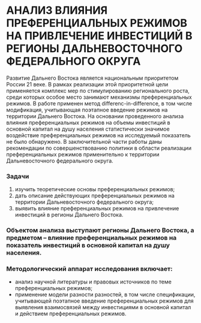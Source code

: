 # АНАЛИЗ ВЛИЯНИЯ ПРЕФЕРЕНЦИАЛЬНЫХ РЕЖИМОВ НА ПРИВЛЕЧЕНИЕ ИНВЕСТИЦИЙ В РЕГИОНЫ ДАЛЬНЕВОСТОЧНОГО ФЕДЕРАЛЬНОГО ОКРУГА

Развитие Дальнего Востока является национальным приоритетом России 21 веке. В рамках реализации этой приоритетной цели применяется комплекс мер по стимулированию регионального роста, среди которых особое место занимают механизмы преференциальных режимов. В работе применен метод differenc-in-difference, в том числе модификация, учитывающая поэтапное введение режимов на территории Дальнего Востока. На основании проведенного анализа влияния преференциальных режимов на объемы инвестиций в основной капитал на душу населения статистически значимое воздействие преференциальных режимов на исследуемый показатель не было обнаружено. В заключительной части работы даны рекомендации по совершенствованию политики в области реализации преференциальных режимов применительно к территории Дальневосточного федерального округа.

### Задачи
1) изучить теоретические основы преференциальных режимов;
2) дать описание действующих преференциальных режимов на территории Дальневосточного федерального округа;
3) выявить влияние преференциальных режимов на привлечение инвестиций в регионы Дальнего Востока.

### Объектом анализа выступают регионы Дальнего Востока, а предметом – влияние преференциальных режимов на показатель инвестиций в основной капитал на душу населения.

### Методологический аппарат исследования включает:
- анализ научной литературы и правовых источников по теме преференциальных режимов;
- применение модели разности разностей, в  том числе спецификации, учитывающей поэтапное введение преференциальных режимов для выявления взаимосвязей между инвестициями в основной капитал и действием преференциальных режимов.
